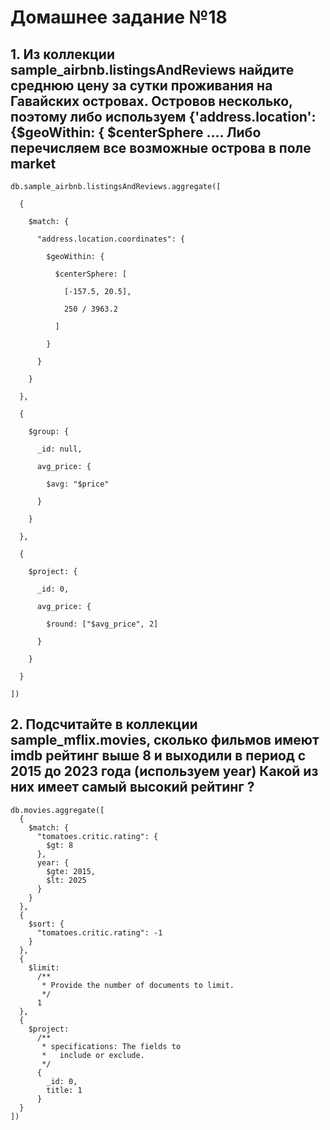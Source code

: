 # Домашнее задание №18

## 1. Из коллекции sample_airbnb.listingsAndReviews найдите среднюю цену за сутки проживания на Гавайских островах. Островов несколько, поэтому либо используем {'address.location': {$geoWithin: { $centerSphere …. Либо перечисляем все возможные острова в поле market
```
db.sample_airbnb.listingsAndReviews.aggregate([

  {

    $match: {

      "address.location.coordinates": {

        $geoWithin: {

          $centerSphere: [

            [-157.5, 20.5],

            250 / 3963.2

          ]

        }

      }

    }

  },

  {

    $group: {

      _id: null,

      avg_price: {

        $avg: "$price"

      }

    }

  },

  {

    $project: {

      _id: 0,

      avg_price: {

        $round: ["$avg_price", 2]

      }

    }

  }

])
```
## 2. Подсчитайте в коллекции sample_mflix.movies, сколько фильмов имеют imdb рейтинг выше 8 и выходили в период с 2015 до 2023 года (используем year) Какой из них имеет самый высокий рейтинг ?
```
db.movies.aggregate([
  {
    $match: {
      "tomatoes.critic.rating": {
        $gt: 8
      },
      year: {
        $gte: 2015,
        $lt: 2025
      }
    }
  },
  {
    $sort: {
      "tomatoes.critic.rating": -1
    }
  },
  {
    $limit:
      /**
       * Provide the number of documents to limit.
       */
      1
  },
  {
    $project:
      /**
       * specifications: The fields to
       *   include or exclude.
       */
      {
        _id: 0,
        title: 1
      }
  }
])
```